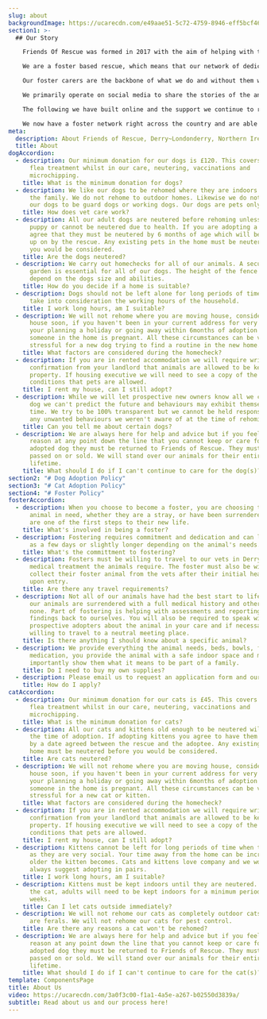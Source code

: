 ```yaml
---
slug: about
backgroundImage: https://ucarecdn.com/e49aae51-5c72-4759-8946-eff5bcf46b04/
section1: >-
  ## Our Story

    Friends Of Rescue was formed in 2017 with the aim of helping with the growing problem of unwanted and stray cats and dogs in the North West of Northern Ireland. 

    We are a foster based rescue, which means that our network of dedicated volunteers open their hearts and their homes to care for the animals in our care while we search for the perfect home for them. The animals who find themselves often come from less than ideal circumstances, so from the minute they arrive with us it’s vitally important to us to show them how life should be. 

    Our foster carers are the backbone of what we do and without them we wouldn’t be able to do what we do. To open your home to an animal, often with health issues, is a selfless act and one we are eternally grateful for.

    We primarily operate on social media to share the stories of the animals we have in our care, and to fundraise. At our core is a small team of volunteers who manage various aspects of the overall running of the organisation, and all the social media activities, which is vital to us getting our message out. 

    The following we have built online and the support we continue to receive from the public is what allows us to keep doing what we do. What started as a small endeavour has grown year on year, to the point where we are able to rehome hundreds of animals each year to new, loving homes. 

    We now have a foster network right across the country and are able to help animals from all corners of Northern Ireland.
meta:
  description: About Friends of Rescue, Derry~Londonderry, Northern Ireland
  title: About
dogAccordion:
  - description: Our minimum donation for our dogs is £120. This covers worm and
      flea treatment whilst in our care, neutering, vaccinations and
      microchipping.
    title: What is the minimum donation for dogs?
  - description: We like our dogs to be rehomed where they are indoors and part of
      the family. We do not rehome to outdoor homes. Likewise we do not rehome
      our dogs to be guard dogs or working dogs. Our dogs are pets only.
    title: How does vet care work?
  - description: All our adult dogs are neutered before rehoming unless they are a
      puppy or cannot be neutered due to health. If you are adopting a puppy you
      agree that they must be neutered by 6 months of age which will be followed
      up on by the rescue. Any existing pets in the home must be neutered before
      you would be considered.
    title: Are the dogs neutered?
  - description: We carry out homechecks for all of our animals. A secure fenced
      garden is essential for all of our dogs. The height of the fence will
      depend on the dogs size and abilities.
    title: How do you decide if a home is suitable?
  - description: Dogs should not be left alone for long periods of time so we will
      take into consideration the working hours of the household.
    title: I work long hours, am I suitable?
  - description: We will not rehome where you are moving house, considering moving
      house soon, if you haven't been in your current address for very long, if
      your planning a holiday or going away within 6months of adoption or if
      someone in the home is pregnant. All these circumstances can be very
      stressful for a new dog trying to find a routine in the new home.
    title: What factors are considered during the homecheck?
  - description: If you are in rented accommodation we will require written
      confirmation from your landlord that animals are allowed to be kept in the
      property. If housing executive we will need to see a copy of the terms and
      conditions that pets are allowed.
    title: I rent my house, can I still adopt?
  - description: While we will let prospective new owners know all we can about a
      dog we can't predict the future and behaviours may exhibit themselves in
      time. We try to be 100% transparent but we cannot be held responsible for
      any unwanted behaviours we weren't aware of at the time of rehoming.
    title: Can you tell me about certain dogs?
  - description: We are always here for help and advice but if you feel for any
      reason at any point down the line that you cannot keep or care for your
      adopted dog they must be returned to Friends of Rescue. They must not be
      passed on or sold. We will stand over our animals for their entire
      lifetime.
    title: What should I do if I can't continue to care for the dog(s)?
section2: "# Dog Adoption Policy"
section3: "# Cat Adoption Policy"
section4: "# Foster Policy"
fosterAccordion:
  - description: When you choose to become a foster, you are choosing to help an
      animal in need, whether they are a stray, or have been surrendered. You
      are one of the first steps to their new life.
    title: What's involved in being a foster?
  - description: Fostering requires commitment and dedication and can last as little
      as a few days or slightly longer depending on the animal's needs.
    title: What's the committment to fostering?
  - description: Fosters must be willing to travel to our vets in Derry for any
      medical treatment the animals require. The foster must also be willing
      collect their foster animal from the vets after their initial health check
      upon entry.
    title: Are there any travel requirements?
  - description: Not all of our animals have had the best start to life, sometimes
      our animals are surrendered with a full medical history and other times
      none. Part of fostering is helping with assessments and reporting the
      findings back to ourselves. You will also be required to speak with
      prospective adopters about the animal in your care and if necessary be
      willing to travel to a neutral meeting place.
    title: Is there anything I should know about a specific animal?
  - description: We provide everything the animal needs, beds, bowls, food and
      medication, you provide the animal with a safe indoor space and most
      importantly show them what it means to be part of a family.
    title: Do I need to buy my own supplies?
  - description: Please email us to request an application form and our foster policy.
    title: How do I apply?
catAccordion:
  - description: Our minimum donation for our cats is £45. This covers a worm and
      flea treatment whilst in our care, neutering, vaccinations and
      microchipping.
    title: What is the minimum donation for cats?
  - description: All our cats and kittens old enough to be neutered will be done by
      the time of adoption. If adopting kittens you agree to have them neutered
      by a date agreed between the rescue and the adoptee. Any existing pets in
      home must be neutered before you would be considered.
    title: Are cats neutered?
  - description: We will not rehome where you are moving house, considering moving
      house soon, if you haven't been in your current address for very long, if
      your planning a holiday or going away within 6months of adoption or if
      someone in the home is pregnant. All these circumstances can be very
      stressful for a new cat or kitten.
    title: What factors are considered during the homecheck?
  - description: If you are in rented accommodation we will require written
      confirmation from your landlord that animals are allowed to be kept in the
      property. If housing executive we will need to see a copy of the terms and
      conditions that pets are allowed.
    title: I rent my house, can I still adopt?
  - description: Kittens cannot be left for long periods of time when they are young
      as they are very social. Your time away from the home can be increased the
      older the kitten becomes. Cats and kittens love company and we would
      always suggest adopting in pairs.
    title: I work long hours, am I suitable?
  - description: Kittens must be kept indoors until they are neutered. Depending on
      the cat, adults will need to be kept indoors for a minimum period of 6
      weeks.
    title: Can I let cats outside immediately?
  - description: We will not rehome our cats as completely outdoor cats unless they
      are ferals. We will not rehome our cats for pest control.
    title: Are there any reasons a cat won't be rehomed?
  - description: We are always here for help and advice but if you feel for any
      reason at any point down the line that you cannot keep or care for your
      adopted dog they must be returned to Friends of Rescue. They must not be
      passed on or sold. We will stand over our animals for their entire
      lifetime.
    title: What should I do if I can't continue to care for the cat(s)?
template: ComponentsPage
title: About Us
video: https://ucarecdn.com/3a0f3c00-f1a1-4a5e-a267-b02550d3839a/
subtitle: Read about us and our process here!
---
```

